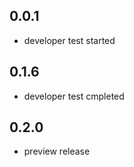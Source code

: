 ## 0.0.1

- developer test started

## 0.1.6

- developer test cmpleted

## 0.2.0

- preview release
